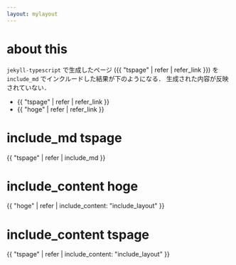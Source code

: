 ```yaml
---
layout: mylayout
---
```


# about this
`jekyll-typescript` で生成したページ ({{ "tspage" | refer | refer_link }})
を `include_md` でインクルードした結果が下のようになる．
生成された内容が反映されていない．

- {{ "tspage" | refer | refer_link }}
- {{ "hoge" | refer | refer_link }}


# include_md tspage

{{ "tspage" | refer | include_md }}

# include_content hoge

{{ "hoge" | refer | include_content: "include_layout" }}

# include_content tspage

{{ "tspage" | refer | include_content: "include_layout" }}
